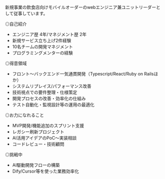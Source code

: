 新規事業の飲食店向けモバイルオーダーのwebエンジニア兼ユニットリーダーとして従事しています。

◎自己紹介
- エンジニア歴 4年/マネジメント歴 2年
- 新規サービス立ち上げ2件経験
- 10名チームの開発マネジメント
- プログラミングメンターの経験

◎得意領域
- フロント〜バックエンド一気通貫開発（Typescript/React/Ruby on Railsほか）  
- システムリプレイス/パフォーマンス改善
- 技術視点での要件整理・仕様策定
- 開発プロセスの改善・効率化の仕組み
- テスト自動化・監視設計等の運用の最適化

◎お力になれること
- MVP開発/機能追加のスプリント支援  
- レガシー刷新プロジェクト  
- AI活用アイデアのPoC〜実装相談  
- コードレビュー・技術顧問

◎挑戦中
- AI駆動開発フローの構築
- Dify/Cursor等を使った業務効率化
